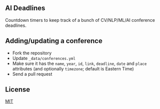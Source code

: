 ## AI Deadlines

Countdown timers to keep track of a bunch of CV/NLP/ML/AI conference deadlines.

## Adding/updating a conference

* Fork the repository
* Update `_data/conferences.yml`
* Make sure it has the `name`, `year`, `id`, `link`, `deadline`, `date` and `place` attributes (and optionally `timezone`; default is Eastern Time)
* Send a pull request

## License

[MIT][1]

[1]: https://abhshkdz.mit-license.org/
[2]: http://aideadlin.es/
